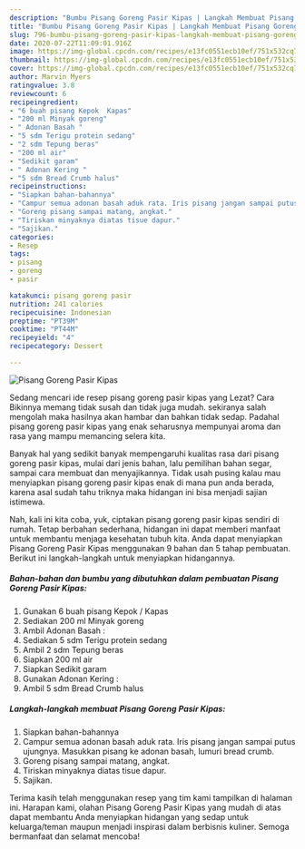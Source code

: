 ```yaml
---
description: "Bumbu Pisang Goreng Pasir Kipas | Langkah Membuat Pisang Goreng Pasir Kipas Yang Lezat"
title: "Bumbu Pisang Goreng Pasir Kipas | Langkah Membuat Pisang Goreng Pasir Kipas Yang Lezat"
slug: 796-bumbu-pisang-goreng-pasir-kipas-langkah-membuat-pisang-goreng-pasir-kipas-yang-lezat
date: 2020-07-22T11:09:01.916Z
image: https://img-global.cpcdn.com/recipes/e13fc0551ecb10ef/751x532cq70/pisang-goreng-pasir-kipas-foto-resep-utama.jpg
thumbnail: https://img-global.cpcdn.com/recipes/e13fc0551ecb10ef/751x532cq70/pisang-goreng-pasir-kipas-foto-resep-utama.jpg
cover: https://img-global.cpcdn.com/recipes/e13fc0551ecb10ef/751x532cq70/pisang-goreng-pasir-kipas-foto-resep-utama.jpg
author: Marvin Myers
ratingvalue: 3.8
reviewcount: 6
recipeingredient:
- "6 buah pisang Kepok  Kapas"
- "200 ml Minyak goreng"
- " Adonan Basah "
- "5 sdm Terigu protein sedang"
- "2 sdm Tepung beras"
- "200 ml air"
- "Sedikit garam"
- " Adonan Kering "
- "5 sdm Bread Crumb halus"
recipeinstructions:
- "Siapkan bahan-bahannya"
- "Campur semua adonan basah aduk rata. Iris pisang jangan sampai putus ujungnya. Masukkan pisang ke adonan basah, lumuri bread crumb."
- "Goreng pisang sampai matang, angkat."
- "Tiriskan minyaknya diatas tisue dapur."
- "Sajikan."
categories:
- Resep
tags:
- pisang
- goreng
- pasir

katakunci: pisang goreng pasir 
nutrition: 241 calories
recipecuisine: Indonesian
preptime: "PT39M"
cooktime: "PT44M"
recipeyield: "4"
recipecategory: Dessert

---
```



![Pisang Goreng Pasir Kipas](https://img-global.cpcdn.com/recipes/e13fc0551ecb10ef/751x532cq70/pisang-goreng-pasir-kipas-foto-resep-utama.jpg)

Sedang mencari ide resep pisang goreng pasir kipas yang Lezat? Cara Bikinnya memang tidak susah dan tidak juga mudah. sekiranya salah mengolah maka hasilnya akan hambar dan bahkan tidak sedap. Padahal pisang goreng pasir kipas yang enak seharusnya mempunyai aroma dan rasa yang mampu memancing selera kita.

Banyak hal yang sedikit banyak mempengaruhi kualitas rasa dari pisang goreng pasir kipas, mulai dari jenis bahan, lalu pemilihan bahan segar, sampai cara membuat dan menyajikannya. Tidak usah pusing kalau mau menyiapkan pisang goreng pasir kipas enak di mana pun anda berada, karena asal sudah tahu triknya maka hidangan ini bisa menjadi sajian istimewa.




Nah, kali ini kita coba, yuk, ciptakan pisang goreng pasir kipas sendiri di rumah. Tetap berbahan sederhana, hidangan ini dapat memberi manfaat untuk membantu menjaga kesehatan tubuh kita. Anda dapat menyiapkan Pisang Goreng Pasir Kipas menggunakan 9 bahan dan 5 tahap pembuatan. Berikut ini langkah-langkah untuk menyiapkan hidangannya.

<!--inarticleads1-->

##### Bahan-bahan dan bumbu yang dibutuhkan dalam pembuatan Pisang Goreng Pasir Kipas:

1. Gunakan 6 buah pisang Kepok / Kapas
1. Sediakan 200 ml Minyak goreng
1. Ambil  Adonan Basah :
1. Sediakan 5 sdm Terigu protein sedang
1. Ambil 2 sdm Tepung beras
1. Siapkan 200 ml air
1. Siapkan Sedikit garam
1. Gunakan  Adonan Kering :
1. Ambil 5 sdm Bread Crumb halus




<!--inarticleads2-->

##### Langkah-langkah membuat Pisang Goreng Pasir Kipas:

1. Siapkan bahan-bahannya
1. Campur semua adonan basah aduk rata. Iris pisang jangan sampai putus ujungnya. Masukkan pisang ke adonan basah, lumuri bread crumb.
1. Goreng pisang sampai matang, angkat.
1. Tiriskan minyaknya diatas tisue dapur.
1. Sajikan.




Terima kasih telah menggunakan resep yang tim kami tampilkan di halaman ini. Harapan kami, olahan Pisang Goreng Pasir Kipas yang mudah di atas dapat membantu Anda menyiapkan hidangan yang sedap untuk keluarga/teman maupun menjadi inspirasi dalam berbisnis kuliner. Semoga bermanfaat dan selamat mencoba!
